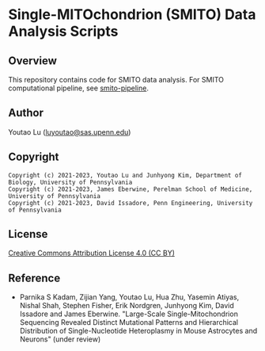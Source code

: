 # Single-MITOchondrion (SMITO) Data Analysis Scripts
## Overview
This repository contains code for SMITO data analysis.
For SMITO computational pipeline, see [smito-pipeline](https://github.com/kimpenn/smito-pipeline).

## Author
Youtao Lu (<luyoutao@sas.upenn.edu>)

## Copyright
```
Copyright (c) 2021-2023, Youtao Lu and Junhyong Kim, Department of Biology, University of Pennsylvania
Copyright (c) 2021-2023, James Eberwine, Perelman School of Medicine, University of Pennsylvania
Copyright (c) 2021-2023, David Issadore, Penn Engineering, University of Pennsylvania
```

## License
[Creative Commons Attribution License 4.0 (CC BY)](https://creativecommons.org/licenses/by/4.0/)

## Reference
* Parnika S Kadam, Zijian Yang, Youtao Lu, Hua Zhu, Yasemin Atiyas, Nishal Shah, Stephen Fisher, Erik Nordgren, Junhyong Kim, David Issadore and James Eberwine. "Large-Scale Single-Mitochondrion Sequencing Revealed Distinct Mutational Patterns and Hierarchical Distribution of Single-Nucleotide Heteroplasmy in Mouse Astrocytes and Neurons" (under review)
